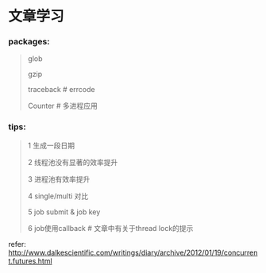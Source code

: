 文章学习
=======
### packages:
> glob
>
> gzip
>
> traceback # errcode
>
> Counter # 多进程应用

### tips:
> 1 生成一段日期
>
> 2 线程池没有显著的效率提升
>
> 3 进程池有效率提升
>
> 4 single/multi 对比
>
> 5 job submit & job key
>
> 6 job使用callback # 文章中有关于thread lock的提示
>

refer:
http://www.dalkescientific.com/writings/diary/archive/2012/01/19/concurrent.futures.html
